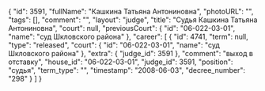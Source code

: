 {
    "id": 3591,
    "fullName": "Кашкина Татьяна Антониновна",
    "photoURL": "",
    "tags": [],
    "comment": "",
    "layout": "judge",
    "title": "Судья Кашкина Татьяна Антониновна",
    "court": null,
    "previousCourt": {
        "id": "06-022-03-01",
        "name": "суд Шкловского района"
    },
    "career": [
        {
            "id": 4741,
            "term": null,
            "type": "released",
            "court": {
                "id": "06-022-03-01",
                "name": "суд Шкловского района"
            },
            "extra": {
                "judge_id": 3591
            },
            "comment": "выход в отставку",
            "house_id": "06-022-03-01",
            "judge_id": 3591,
            "position": "судья",
            "term_type": "",
            "timestamp": "2008-06-03",
            "decree_number": "298"
        }
    ]
}